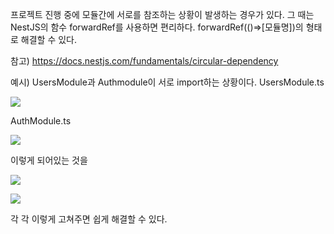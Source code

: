프로젝트 진행 중에 모듈간에 서로를 참조하는 상황이 발생하는 경우가 있다. 그 때는
NestJS의 함수 forwardRef를 사용하면 편리하다.
forwardRef(()=>[모듈명])의 형태로 해결할 수 있다.

참고) https://docs.nestjs.com/fundamentals/circular-dependency

예시)
UsersModule과 Authmodule이 서로 import하는 상황이다.
UsersModule.ts

![](https://images.velog.io/images/shinsw627/post/ceb9be08-7e65-41ce-a095-24d9b7eb944c/image.png)

AuthModule.ts

![](https://images.velog.io/images/shinsw627/post/3c399c08-7149-49b3-b71e-442f801be606/image.png)

이렇게 되어있는 것을

![](https://images.velog.io/images/shinsw627/post/59dab20b-2e07-4bfa-9ccc-6fc3bfa28c78/image.png)

![](https://images.velog.io/images/shinsw627/post/a3eaca18-f4e4-49db-ad7c-120450e0b1d3/image.png)

각 각 이렇게 고쳐주면 쉽게 해결할 수 있다.
